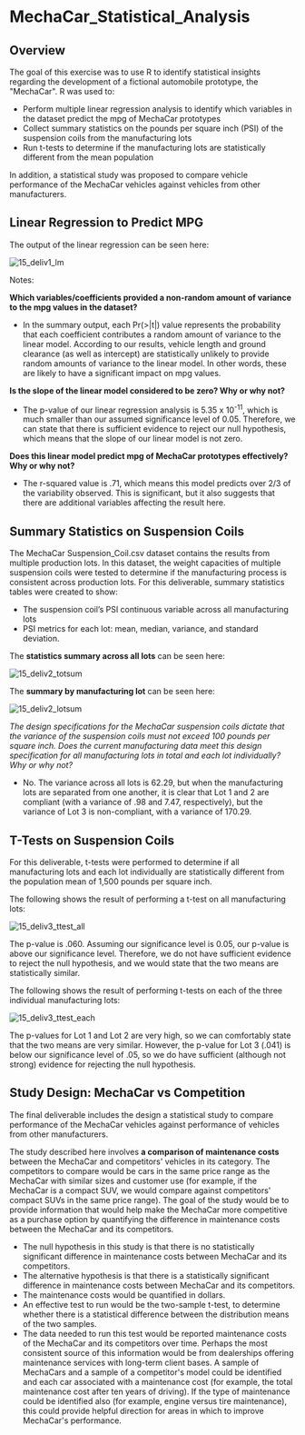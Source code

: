 # MechaCar_Statistical_Analysis

## Overview

The goal of this exercise was to use R to identify statistical insights regarding the development of a fictional automobile prototype, the "MechaCar". R was used to: 

* Perform multiple linear regression analysis to identify which variables in the dataset predict the mpg of MechaCar prototypes
* Collect summary statistics on the pounds per square inch (PSI) of the suspension coils from the manufacturing lots
* Run t-tests to determine if the manufacturing lots are statistically different from the mean population

In addition, a statistical study was proposed to compare vehicle performance of the MechaCar vehicles against vehicles from other manufacturers. 


## Linear Regression to Predict MPG


The output of the linear regression can be seen here:

![15_deliv1_lm](https://user-images.githubusercontent.com/100863488/173578975-14b5c6c5-a6e1-419c-a79c-e138d2bd6aee.png)

Notes:

<b>Which variables/coefficients provided a non-random amount of variance to the mpg values in the dataset?</b>
* In the summary output, each Pr(>|t|) value represents the probability that each coefficient contributes a random amount of variance to the linear model. According to our results, vehicle length and ground clearance (as well as intercept) are statistically unlikely to provide random amounts of variance to the linear model. In other words, these are likely to have a significant impact on mpg values.

<b>Is the slope of the linear model considered to be zero? Why or why not?</b>
* The p-value of our linear regression analysis is 5.35 x 10<sup>-11</sup>, which is much smaller than our assumed significance level of 0.05. Therefore, we can state that there is sufficient evidence to reject our null hypothesis, which means that the slope of our linear model is not zero.

<b>Does this linear model predict mpg of MechaCar prototypes effectively? Why or why not?</b>
* The r-squared value is .71, which means this model predicts over 2/3 of the variability observed. This is significant, but it also suggests that there are additional variables affecting the result here.



## Summary Statistics on Suspension Coils

The MechaCar Suspension_Coil.csv dataset contains the results from multiple production lots. In this dataset, the weight capacities of multiple suspension coils were tested to determine if the manufacturing process is consistent across production lots. For this deliverable, summary statistics tables were created to show:

* The suspension coil’s PSI continuous variable across all manufacturing lots
* PSI metrics for each lot: mean, median, variance, and standard deviation.


The **statistics summary across all lots** can be seen here:

![15_deliv2_totsum](https://user-images.githubusercontent.com/100863488/173581949-82a656b5-517c-40e6-88f4-b866d36a1f33.png)

The **summary by manufacturing lot** can be seen here:

![15_deliv2_lotsum](https://user-images.githubusercontent.com/100863488/173582221-1c1c9ea9-a0ec-473f-bc99-19e4459841f2.png)


<i>The design specifications for the MechaCar suspension coils dictate that the variance of the suspension coils must not exceed 100 pounds per square inch. Does the current manufacturing data meet this design specification for all manufacturing lots in total and each lot individually? Why or why not?</i>
* No. The variance across all lots is 62.29, but when the manufacturing lots are separated from one another, it is clear that Lot 1 and 2 are compliant (with a variance of .98 and 7.47, respectively), but the variance of Lot 3 is non-compliant, with a variance of 170.29.


## T-Tests on Suspension Coils

For this deliverable, t-tests were performed to determine if all manufacturing lots and each lot individually are statistically different from the population mean of 1,500 pounds per square inch.

The following shows the result of performing a t-test on all manufacturing lots:

![15_deliv3_ttest_all](https://user-images.githubusercontent.com/100863488/173584708-9909d6cf-e2c0-42ff-b295-296950c409a6.png)


The p-value is .060. Assuming our significance level is 0.05, our p-value is above our significance level. Therefore, we do not have sufficient evidence to reject the null hypothesis, and we would state that the two means are statistically similar.


The following shows the result of performing t-tests on each of the three individual manufacturing lots:

![15_deliv3_ttest_each](https://user-images.githubusercontent.com/100863488/173584739-820dc7bb-1929-4414-afc5-b8aab60850d1.png)

The p-values for Lot 1 and Lot 2 are very high, so we can comfortably state that the two means are very similar. However, the p-value for Lot 3 (.041) is below our significance level of .05, so we do have sufficient (although not strong) evidence for rejecting the null hypothesis. 


## Study Design: MechaCar vs Competition

The final deliverable includes the design a statistical study to compare performance of the MechaCar vehicles against performance of vehicles from other manufacturers.

The study described here involves **a comparison of maintenance costs** between the MechaCar and competitors' vehicles in its category. The competitors to compare would be cars in the same price range as the MechaCar with similar sizes and customer use (for example, if the MechaCar is a compact SUV, we would compare against competitors' compact SUVs in the same price range). The goal of the study would be to provide information that would help make the MechaCar more competitive as a purchase option by quantifying the difference in maintenance costs between the MechaCar and its competitors.

* The null hypothesis in this study is that there is no statistically significant difference in maintenance costs between MechaCar and its competitors.
* The alternative hypothesis is that there is a statistically significant difference in maintenance costs between MechaCar and its competitors.
* The maintenance costs would be quantified in dollars.
* An effective test to run would be the two-sample t-test, to determine whether there is a statistical difference between the distribution means of the two samples.
* The data needed to run this test would be reported maintenance costs of the MechaCar and its competitors over time. Perhaps the most consistent source of this information would be from dealerships offering maintenance services with long-term client bases. A sample of MechaCars and a sample of a competitor's model could be identified and each car associated with a maintenance cost (for example, the total maintenance cost after ten years of driving). If the type of maintenance could be identified also (for example, engine versus tire maintenance), this could provide helpful direction for areas in which to improve MechaCar's performance.
